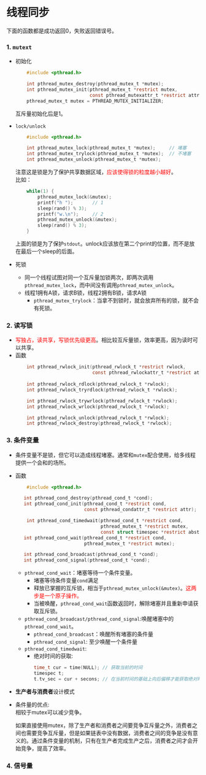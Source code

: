 # 线程同步
下面的函数都是成功返回0，失败返回错误号。
### 1. `mutext`
+ 初始化
    ```c
        #include <pthread.h>

        int pthread_mutex_destroy(pthread_mutex_t *mutex);
        int pthread_mutex_init(pthread_mutex_t *restrict mutex,
                               const pthread_mutexattr_t *restrict attr);
        pthread_mutex_t mutex = PTHREAD_MUTEX_INITIALIZER;
    ```
    互斥量初始化后是1。

+ `lock/unlock`
    ```c
        #include <pthread.h>

        int pthread_mutex_lock(pthread_mutex_t *mutex);     // 堵塞
        int pthread_mutex_trylock(pthread_mutex_t *mutex);  // 不堵塞
        int pthread_mutex_unlock(pthread_mutex_t *mutex);
    ```
    注意这是锁是为了保护共享数据区域，<font color=red>应该使得锁的粒度越小越好</font>。  
    比如：  
    ```c
        while(1) {
            pthread_mutex_lock(&mutex);
            printf("h ");       // 1
            sleep(rand() % 3);
            printf("w.\n");     // 2
            pthread_mutex_unlock(&mutex); 
            sleep(rand() % 3);
        }
    ```
    上面的锁是为了保护`stdout`。unlock应该放在第二个print的位置，而不是放在最后一个sleep的后面。
+ 死锁
    + 同一个线程试图对同一个互斥量加锁两次，即两次调用`pthread_mutex_lock`，而中间没有调用`pthread_mutex_unlock`。
    + 线程1拥有A锁，请求B锁，线程2拥有B锁，请求A锁
        + `pthread_mutex_trylock`：当拿不到锁时，就会放弃所有的锁，就不会有死锁。
### 2. 读写锁
+ <font color=red face='黑体'>写独占，读共享，写锁优先级更高</font>。相比较互斥量锁，效率更高，因为读时可以共享。
+ 函数
    ```c
        int pthread_rwlock_init(pthread_rwlock_t *restrict rwlock,
                                const pthread_rwlockattr_t *restrict attr);
        
        int pthread_rwlock_rdlock(pthread_rwlock_t *rwlock);
        int pthread_rwlock_tryrdlock(pthread_rwlock_t *rwlock);

        int pthread_rwlock_trywrlock(pthread_rwlock_t *rwlock);
        int pthread_rwlock_wrlock(pthread_rwlock_t *rwlock);

        int pthread_rwlock_unlock(pthread_rwlock_t *rwlock);
        int pthread_rwlock_destroy(pthread_rwlock_t *rwlock);
    ```
    
### 3. 条件变量
+ 条件变量不是锁，但它可以造成线程堵塞。通常和`mutex`配合使用，给多线程提供一个会和的场所。
+ 函数
    ```c
        #include <pthread.h>

       int pthread_cond_destroy(pthread_cond_t *cond);
       int pthread_cond_init(pthread_cond_t *restrict cond,
                             const pthread_condattr_t *restrict attr);

        int pthread_cond_timedwait(pthread_cond_t *restrict cond,
                                   pthread_mutex_t *restrict mutex,
                                   const struct timespec *restrict abstime);
       int pthread_cond_wait(pthread_cond_t *restrict cond,
                             pthread_mutex_t *restrict mutex);
    
       int pthread_cond_broadcast(pthread_cond_t *cond);
       int pthread_cond_signal(pthread_cond_t *cond);
    ```
    + `pthread_cond_wait`：堵塞等待一个条件变量。
        + 堵塞等待条件变量`cond`满足
        + 释放已掌握的互斥锁，相当于`pthread_mutex_unlock(&mutex)`。<font color=red face='楷体'>这两步是一个原子操作。</font>
        + 当被唤醒，`pthread_cond_wait`函数返回时，解除堵塞并且重新申请获取互斥锁。
    + `pthread_cond_broadcast/pthread_cond_signal`:唤醒堵塞中的`pthread_cond_wait`。
        + `pthread_cond_broadcast`：唤醒所有堵塞的条件量
        + `pthread_cond_signal`: 至少唤醒一个条件量
    + `pthread_cond_timedwait`:
        + 绝对时间的获取:
            ```c
            time_t cur = time(NULL); // 获取当前的时间
            timespec t;
            t.tv_sec = cur + secons; // 在当前时间的基础上向后偏移才能获取绝对时间 
            ```
+ **生产者与消费者**设计模式
+ 条件量的优点:  
    相较于mutex可以减少竞争。
    
    如果直接使用mutex，除了生产者和消费者之间要竞争互斥量之外，消费者之间也需要竞争互斥量，但是如果链表中没有数据，消费者之间的竞争是没有意义的。通过条件变量的机制，只有在生产者完成生产之后，消费者之间才会开始竞争，提高了效率。

### 4. 信号量